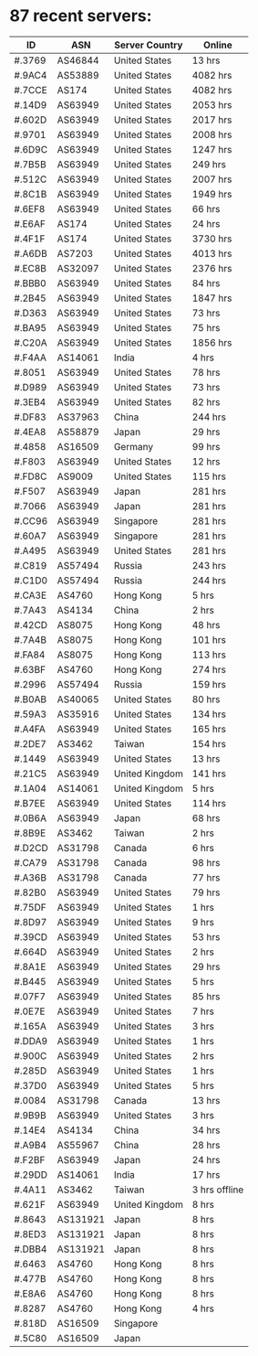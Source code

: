# 87 recent servers:

| ID | ASN | Server Country | Online |
| ------ | ------ | ------ | ------ |
| #.3769 | AS46844 | United States | 13 hrs |
| #.9AC4 | AS53889 | United States | 4082 hrs |
| #.7CCE | AS174 | United States | 4082 hrs |
| #.14D9 | AS63949 | United States | 2053 hrs |
| #.602D | AS63949 | United States | 2017 hrs |
| #.9701 | AS63949 | United States | 2008 hrs |
| #.6D9C | AS63949 | United States | 1247 hrs |
| #.7B5B | AS63949 | United States | 249 hrs |
| #.512C | AS63949 | United States | 2007 hrs |
| #.8C1B | AS63949 | United States | 1949 hrs |
| #.6EF8 | AS63949 | United States | 66 hrs |
| #.E6AF | AS174 | United States | 24 hrs |
| #.4F1F | AS174 | United States | 3730 hrs |
| #.A6DB | AS7203 | United States | 4013 hrs |
| #.EC8B | AS32097 | United States | 2376 hrs |
| #.BBB0 | AS63949 | United States | 84 hrs |
| #.2B45 | AS63949 | United States | 1847 hrs |
| #.D363 | AS63949 | United States | 73 hrs |
| #.BA95 | AS63949 | United States | 75 hrs |
| #.C20A | AS63949 | United States | 1856 hrs |
| #.F4AA | AS14061 | India | 4 hrs |
| #.8051 | AS63949 | United States | 78 hrs |
| #.D989 | AS63949 | United States | 73 hrs |
| #.3EB4 | AS63949 | United States | 82 hrs |
| #.DF83 | AS37963 | China | 244 hrs |
| #.4EA8 | AS58879 | Japan | 29 hrs |
| #.4858 | AS16509 | Germany | 99 hrs |
| #.F803 | AS63949 | United States | 12 hrs |
| #.FD8C | AS9009 | United States | 115 hrs |
| #.F507 | AS63949 | Japan | 281 hrs |
| #.7066 | AS63949 | Japan | 281 hrs |
| #.CC96 | AS63949 | Singapore | 281 hrs |
| #.60A7 | AS63949 | Singapore | 281 hrs |
| #.A495 | AS63949 | United States | 281 hrs |
| #.C819 | AS57494 | Russia | 243 hrs |
| #.C1D0 | AS57494 | Russia | 244 hrs |
| #.CA3E | AS4760 | Hong Kong | 5 hrs |
| #.7A43 | AS4134 | China | 2 hrs |
| #.42CD | AS8075 | Hong Kong | 48 hrs |
| #.7A4B | AS8075 | Hong Kong | 101 hrs |
| #.FA84 | AS8075 | Hong Kong | 113 hrs |
| #.63BF | AS4760 | Hong Kong | 274 hrs |
| #.2996 | AS57494 | Russia | 159 hrs |
| #.B0AB | AS40065 | United States | 80 hrs |
| #.59A3 | AS35916 | United States | 134 hrs |
| #.A4FA | AS63949 | United States | 165 hrs |
| #.2DE7 | AS3462 | Taiwan | 154 hrs |
| #.1449 | AS63949 | United States | 13 hrs |
| #.21C5 | AS63949 | United Kingdom | 141 hrs |
| #.1A04 | AS14061 | United Kingdom | 5 hrs |
| #.B7EE | AS63949 | United States | 114 hrs |
| #.0B6A | AS63949 | Japan | 68 hrs |
| #.8B9E | AS3462 | Taiwan | 2 hrs |
| #.D2CD | AS31798 | Canada | 6 hrs |
| #.CA79 | AS31798 | Canada | 98 hrs |
| #.A36B | AS31798 | Canada | 77 hrs |
| #.82B0 | AS63949 | United States | 79 hrs |
| #.75DF | AS63949 | United States | 1 hrs |
| #.8D97 | AS63949 | United States | 9 hrs |
| #.39CD | AS63949 | United States | 53 hrs |
| #.664D | AS63949 | United States | 2 hrs |
| #.8A1E | AS63949 | United States | 29 hrs |
| #.B445 | AS63949 | United States | 5 hrs |
| #.07F7 | AS63949 | United States | 85 hrs |
| #.0E7E | AS63949 | United States | 7 hrs |
| #.165A | AS63949 | United States | 3 hrs |
| #.DDA9 | AS63949 | United States | 1 hrs |
| #.900C | AS63949 | United States | 2 hrs |
| #.285D | AS63949 | United States | 1 hrs |
| #.37D0 | AS63949 | United States | 5 hrs |
| #.0084 | AS31798 | Canada | 13 hrs |
| #.9B9B | AS63949 | United States | 3 hrs |
| #.14E4 | AS4134 | China | 34 hrs |
| #.A9B4 | AS55967 | China | 28 hrs |
| #.F2BF | AS63949 | Japan | 24 hrs |
| #.29DD | AS14061 | India | 17 hrs |
| #.4A11 | AS3462 | Taiwan | 3 hrs offline |
| #.621F | AS63949 | United Kingdom | 8 hrs |
| #.8643 | AS131921 | Japan | 8 hrs |
| #.8ED3 | AS131921 | Japan | 8 hrs |
| #.DBB4 | AS131921 | Japan | 8 hrs |
| #.6463 | AS4760 | Hong Kong | 8 hrs |
| #.477B | AS4760 | Hong Kong | 8 hrs |
| #.E8A6 | AS4760 | Hong Kong | 8 hrs |
| #.8287 | AS4760 | Hong Kong | 4 hrs |
| #.818D | AS16509 | Singapore | |
| #.5C80 | AS16509 | Japan | |

